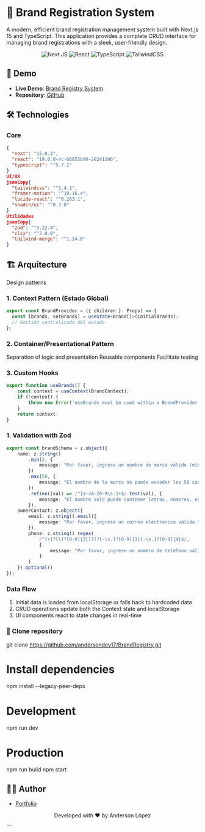 # 🎯 Brand Registration System

A modern, efficient brand registration management system built with Next.js 15 and TypeScript. This application provides a complete CRUD interface for managing brand registrations with a sleek, user-friendly design.

<div align="center">

![Next JS](https://img.shields.io/badge/Next-black?style=for-the-badge&logo=next.js&logoColor=white)
![React](https://img.shields.io/badge/react-%2320232a.svg?style=for-the-badge&logo=react&logoColor=%2361DAFB)
![TypeScript](https://img.shields.io/badge/typescript-%23007ACC.svg?style=for-the-badge&logo=typescript&logoColor=white)
![TailwindCSS](https://img.shields.io/badge/tailwindcss-%2338B2AC.svg?style=for-the-badge&logo=tailwind-css&logoColor=white)

</div>

## 🚀 Demo

- **Live Demo**: [Brand Registry System](https://brand-registry.vercel.app/)
- **Repository**: [GitHub](https://github.com/andersondev17/BrandRegistry)


## 🛠 Technologies

### Core
```json
{
  "next": "15.0.3",
  "react": "19.0.0-rc-66855b96-20241106",
  "typescript": "^5.7.2"
}
UI/UX
jsonCopy{
  "tailwindcss": "^3.4.1",
  "framer-motion": "^10.16.4",
  "lucide-react": "^0.263.1",
  "shadcn/ui": "^0.3.0"
}
Utilidades
jsonCopy{
  "zod": "^3.22.4",
  "clsx": "^2.0.0",
  "tailwind-merge": "^1.14.0"
}

```

## 🏗 Arquitecture
Design patterns
### 1. Context Pattern (Estado Global)
```typescript
export const BrandProvider = ({ children }: Props) => {
  const [brands, setBrands] = useState<Brand[]>(initialBrands);
  // Gestión centralizada del estado
};
```
### 2. Container/Presentational Pattern

Separation of logic and presentation
Reusable components
Facilitate testing

### 3. Custom Hooks

```typescript
export function useBrands() {
    const context = useContext(BrandContext);
    if (!context) {
        throw new Error('useBrands must be used within a BrandProvider');
    }
    return context;
}

```

### 1. Validation with Zod

```typescript
export const brandSchema = z.object({
    name: z.string()
        .min(2, {
            message: "Por favor, ingrese un nombre de marca válido (mínimo 2 caracteres)."
        })
        .max(50, {
            message: "El nombre de la marca no puede exceder los 50 caracteres."
        })
        .refine((val) => /^[a-zA-Z0-9\s-]+$/.test(val), {
            message: "El nombre solo puede contener letras, números, espacios y guiones."
        }),
    ownerContact: z.object({
        email: z.string().email({
            message: "Por favor, ingrese un correo electrónico válido."
        }),
        phone: z.string().regex(
            /^[+]?[(]?[0-9]{3}[)]?[-\s.]?[0-9]{3}[-\s.]?[0-9]{4}$/,
            {
                message: "Por favor, ingrese un número de teléfono válido."
            }
        )
    }).optional()
});
```
### Data Flow
1. Initial data is loaded from localStorage or falls back to hardcoded data
2. CRUD operations update both the Context state and localStorage
3. UI components react to state changes in real-time

### 🚀 Clone repository

git clone https://github.com/andersondev17/BrandRegistry.git

# Install dependencies
npm install --legacy-peer-deps

# Development
npm run dev

# Production
npm run build
npm start

## 👨‍💻 Author
- [Portfolio](https://portfolio-deploy-ebon.vercel.app/)
<div align="center">
</div>

<div align="center">

Developed with ❤️ by Anderson López

</div>
```
